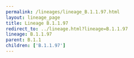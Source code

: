 ```yaml
---
permalink: /lineages/lineage_B.1.1.97.html
layout: lineage_page
title: Lineage B.1.1.97
redirect_to: ../lineage.html?lineage=B.1.1.97
lineage: B.1.1.97
parent: B.1.1
children: ['B.1.1.97']
---
```


